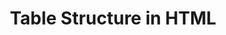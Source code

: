 ---
id: table-structure
title: Table Structure in HTML
sidebar_label: Table Structure
sidebar_position: 2
tags: [html, web-development, tables, table-structure]
description: In this tutorial, you will learn about the structure of tables in HTML. Tables are used to display data in rows and columns, making it easier to organize and present information on web pages.
---